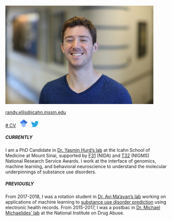 ![Randy Ellis, 2018](headshot_scaled8percent.jpg)

[randy.ellis@icahn.mssm.edu](mailto:randy.ellis@icahn.mssm.edu)

[# CV](https://randalljellis.github.io/incomplete_CV.pdf) &nbsp; <a href="https://scholar.google.com/citations?user=LwXbZDcAAAAJ&hl=en"><img src="64px-Google_Scholar_logo.svg.png" width="24"></a> &nbsp; <a href="https://twitter.com/randalljellis"><img src="172px-Twitter_bird_logo_2012.svg.png" width="24"></a>



##### CURRENTLY
I am a PhD Candidate in [Dr. Yasmin Hurd’s lab](http://labs.neuroscience.mssm.edu/project/hurd-lab/) at the Icahn School of Medicine at Mount Sinai, supported by [F31](https://researchtraining.nih.gov/programs/fellowships/f31) (NIDA) and [T32](https://researchtraining.nih.gov/programs/training-grants/t32) (NIGMS) National Research Service Awards. I work at the interface of genomics, machine learning, and behavioral neuroscience to understand the molecular underpinnings of substance use disorders. 

##### PREVIOUSLY 
From 2017-2018, I was a rotation student in [Dr. Avi Ma’ayan’s lab](https://labs.icahn.mssm.edu/maayanlab/) working on applications of machine learning to [substance use disorder prediction](https://biodatamining.biomedcentral.com/articles/10.1186/s13040-019-0193-0) using electronic health records. From 2015-2017, I was a postbac in [Dr. Michael Michaelides’ lab](http://www.michaelideslab.org/) at the National Institute on Drug Abuse. 
